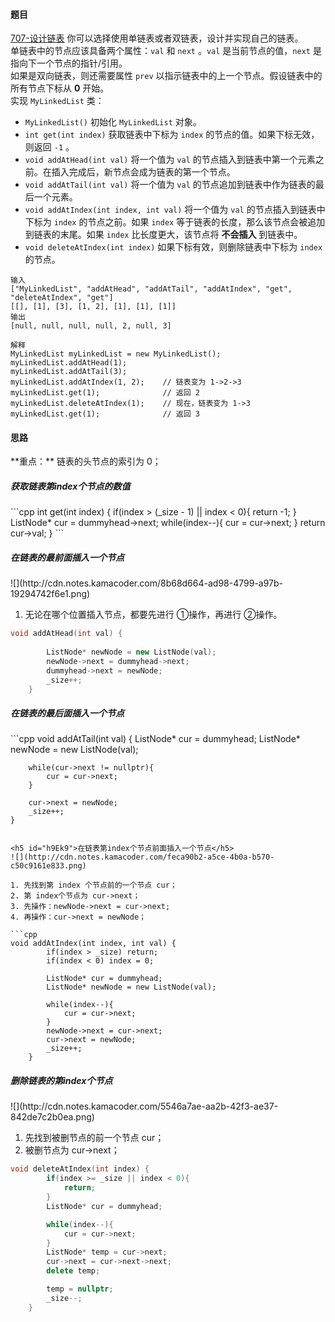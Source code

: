 <h4 id="wQt59">题目</h4>

[707-设计链表](https://leetcode.cn/problems/design-linked-list/)
你可以选择使用单链表或者双链表，设计并实现自己的链表。  
单链表中的节点应该具备两个属性：`val` 和 `next` 。`val` 是当前节点的值，`next` 是指向下一个节点的指针/引用。  
如果是双向链表，则还需要属性 `prev` 以指示链表中的上一个节点。假设链表中的所有节点下标从 **0** 开始。  
实现 `MyLinkedList` 类：

+ `MyLinkedList()` 初始化 `MyLinkedList` 对象。
+ `int get(int index)` 获取链表中下标为 `index` 的节点的值。如果下标无效，则返回 `-1` 。
+ `void addAtHead(int val)` 将一个值为 `val` 的节点插入到链表中第一个元素之前。在插入完成后，新节点会成为链表的第一个节点。
+ `void addAtTail(int val)` 将一个值为 `val` 的节点追加到链表中作为链表的最后一个元素。
+ `void addAtIndex(int index, int val)` 将一个值为 `val` 的节点插入到链表中下标为 `index` 的节点之前。如果 `index` 等于链表的长度，那么该节点会被追加到链表的末尾。如果 `index` 比长度更大，该节点将 **不会插入** 到链表中。
+ `void deleteAtIndex(int index)` 如果下标有效，则删除链表中下标为 `index` 的节点。

```plain
输入
["MyLinkedList", "addAtHead", "addAtTail", "addAtIndex", "get", "deleteAtIndex", "get"]
[[], [1], [3], [1, 2], [1], [1], [1]]
输出
[null, null, null, null, 2, null, 3]

解释
MyLinkedList myLinkedList = new MyLinkedList();
myLinkedList.addAtHead(1);
myLinkedList.addAtTail(3);
myLinkedList.addAtIndex(1, 2);    // 链表变为 1->2->3
myLinkedList.get(1);              // 返回 2
myLinkedList.deleteAtIndex(1);    // 现在，链表变为 1->3
myLinkedList.get(1);              // 返回 3
```



<h4 id="F7Ssw">思路</h4>
**重点：** 链表的头节点的索引为 0；

<h5 id="X8ivW">获取链表第index个节点的数值</h5>
```cpp
int get(int index) {
        if(index > (_size - 1) || index < 0){
            return -1;
        }
        ListNode* cur = dummyhead->next;
        while(index--){
            cur = cur->next;
        }
        return cur->val;
    }
```

<h5 id="dvcaE">在链表的最前面插入一个节点</h5>
![](http://cdn.notes.kamacoder.com/8b68d664-ad98-4799-a97b-19294742f6e1.png)

1. 无论在哪个位置插入节点，都要先进行 ①操作，再进行 ②操作。

```cpp
void addAtHead(int val) {
        
        ListNode* newNode = new ListNode(val);
        newNode->next = dummyhead->next;
        dummyhead->next = newNode;
        _size++;
    }
```

<h5 id="zTvRc">在链表的最后面插入一个节点</h5>
```cpp
void addAtTail(int val) {
        ListNode* cur = dummyhead;
        ListNode* newNode = new ListNode(val);

        while(cur->next != nullptr){
            cur = cur->next;
        }

        cur->next = newNode;
        _size++;
    }
```

<h5 id="h9Ek9">在链表第index个节点前面插入一个节点</h5>
![](http://cdn.notes.kamacoder.com/feca90b2-a5ce-4b0a-b570-c50c9161e833.png)

1. 先找到第 index 个节点前的一个节点 cur；
2. 第 index个节点为 cur->next；
3. 先操作：newNode->next = cur->next;
4. 再操作：cur->next = newNode；

```cpp
void addAtIndex(int index, int val) {
        if(index > _size) return;
        if(index < 0) index = 0;

        ListNode* cur = dummyhead;
        ListNode* newNode = new ListNode(val);

        while(index--){
            cur = cur->next;
        }
        newNode->next = cur->next;
        cur->next = newNode;
        _size++;
    }
```

<h5 id="ROm0e">删除链表的第index个节点</h5>
![](http://cdn.notes.kamacoder.com/5546a7ae-aa2b-42f3-ae37-842de7c2b0ea.png)

1. 先找到被删节点的前一个节点 cur；
2. 被删节点为 cur->next；

```cpp
void deleteAtIndex(int index) {
        if(index >= _size || index < 0){
            return;
        }
        ListNode* cur = dummyhead;

        while(index--){
            cur = cur->next;
        }
        ListNode* temp = cur->next;
        cur->next = cur->next->next;
        delete temp;

        temp = nullptr;
        _size--;
    }
```

